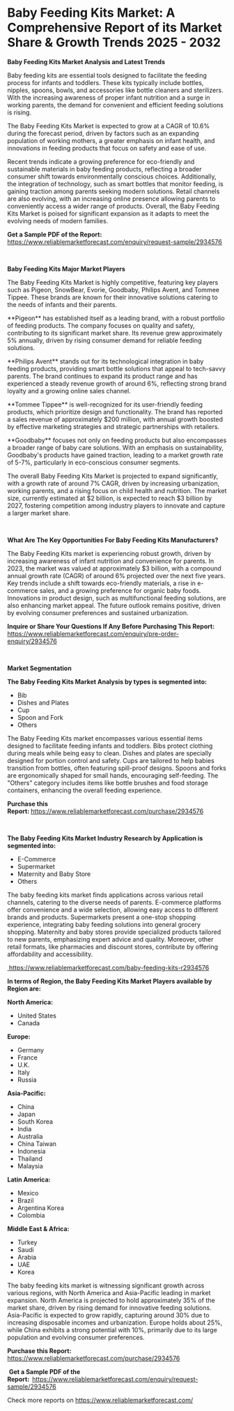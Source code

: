 <p><h1>Baby Feeding Kits Market: A Comprehensive Report of its Market Share & Growth Trends 2025 - 2032</h1></p><p><strong>Baby Feeding Kits Market Analysis and Latest Trends</strong></p>
<p><p>Baby feeding kits are essential tools designed to facilitate the feeding process for infants and toddlers. These kits typically include bottles, nipples, spoons, bowls, and accessories like bottle cleaners and sterilizers. With the increasing awareness of proper infant nutrition and a surge in working parents, the demand for convenient and efficient feeding solutions is rising.</p><p>The Baby Feeding Kits Market is expected to grow at a CAGR of 10.6% during the forecast period, driven by factors such as an expanding population of working mothers, a greater emphasis on infant health, and innovations in feeding products that focus on safety and ease of use. </p><p>Recent trends indicate a growing preference for eco-friendly and sustainable materials in baby feeding products, reflecting a broader consumer shift towards environmentally conscious choices. Additionally, the integration of technology, such as smart bottles that monitor feeding, is gaining traction among parents seeking modern solutions. Retail channels are also evolving, with an increasing online presence allowing parents to conveniently access a wider range of products. Overall, the Baby Feeding Kits Market is poised for significant expansion as it adapts to meet the evolving needs of modern families.</p></p>
<p><strong>Get a Sample PDF of the Report:&nbsp;</strong> <a href="https://www.reliablemarketforecast.com/enquiry/request-sample/2934576?utm_campaign=3123&utm_medium=2&utm_source=Github&utm_content=ia&utm_term=13032025&utm_id=baby-feeding-kits">https://www.reliablemarketforecast.com/enquiry/request-sample/2934576</a></p>
<p>&nbsp;</p>
<p><strong>Baby Feeding Kits Major Market Players</strong></p>
<p><p>The Baby Feeding Kits Market is highly competitive, featuring key players such as Pigeon, SnowBear, Evorie, Goodbaby, Philips Avent, and Tommee Tippee. These brands are known for their innovative solutions catering to the needs of infants and their parents.</p><p>**Pigeon** has established itself as a leading brand, with a robust portfolio of feeding products. The company focuses on quality and safety, contributing to its significant market share. Its revenue grew approximately 5% annually, driven by rising consumer demand for reliable feeding solutions. </p><p>**Philips Avent** stands out for its technological integration in baby feeding products, providing smart bottle solutions that appeal to tech-savvy parents. The brand continues to expand its product range and has experienced a steady revenue growth of around 6%, reflecting strong brand loyalty and a growing online sales channel.</p><p>**Tommee Tippee** is well-recognized for its user-friendly feeding products, which prioritize design and functionality. The brand has reported a sales revenue of approximately $200 million, with annual growth boosted by effective marketing strategies and strategic partnerships with retailers.</p><p>**Goodbaby** focuses not only on feeding products but also encompasses a broader range of baby care solutions. With an emphasis on sustainability, Goodbaby's products have gained traction, leading to a market growth rate of 5-7%, particularly in eco-conscious consumer segments.</p><p>The overall Baby Feeding Kits Market is projected to expand significantly, with a growth rate of around 7% CAGR, driven by increasing urbanization, working parents, and a rising focus on child health and nutrition. The market size, currently estimated at $2 billion, is expected to reach $3 billion by 2027, fostering competition among industry players to innovate and capture a larger market share.</p></p>
<p>&nbsp;</p>
<p><strong>What Are The Key Opportunities For Baby Feeding Kits Manufacturers?</strong></p>
<p><p>The Baby Feeding Kits market is experiencing robust growth, driven by increasing awareness of infant nutrition and convenience for parents. In 2023, the market was valued at approximately $3 billion, with a compound annual growth rate (CAGR) of around 6% projected over the next five years. Key trends include a shift towards eco-friendly materials, a rise in e-commerce sales, and a growing preference for organic baby foods. Innovations in product design, such as multifunctional feeding solutions, are also enhancing market appeal. The future outlook remains positive, driven by evolving consumer preferences and sustained urbanization.</p></p>
<p><strong>Inquire or Share Your Questions If Any Before Purchasing This Report:</strong> <a href="https://www.reliablemarketforecast.com/enquiry/pre-order-enquiry/2934576?utm_campaign=3123&utm_medium=2&utm_source=Github&utm_content=ia&utm_term=13032025&utm_id=baby-feeding-kits">https://www.reliablemarketforecast.com/enquiry/pre-order-enquiry/2934576</a></p>
<p>&nbsp;</p>
<p><strong>Market Segmentation</strong></p>
<p><strong>The Baby Feeding Kits Market Analysis by types is segmented into:</strong></p>
<p><ul><li>Bib</li><li>Dishes and Plates</li><li>Cup</li><li>Spoon and Fork</li><li>Others</li></ul></p>
<p><p>The Baby Feeding Kits market encompasses various essential items designed to facilitate feeding infants and toddlers. Bibs protect clothing during meals while being easy to clean. Dishes and plates are specially designed for portion control and safety. Cups are tailored to help babies transition from bottles, often featuring spill-proof designs. Spoons and forks are ergonomically shaped for small hands, encouraging self-feeding. The "Others" category includes items like bottle brushes and food storage containers, enhancing the overall feeding experience.</p></p>
<p><strong>Purchase this Report:&nbsp;</strong><a href="https://www.reliablemarketforecast.com/purchase/2934576?utm_campaign=3123&utm_medium=2&utm_source=Github&utm_content=ia&utm_term=13032025&utm_id=baby-feeding-kits">https://www.reliablemarketforecast.com/purchase/2934576</a></p>
<p>&nbsp;</p>
<p><strong>The Baby Feeding Kits Market Industry Research by Application is segmented into:</strong></p>
<p><ul><li>E-Commerce</li><li>Supermarket</li><li>Maternity and Baby Store</li><li>Others</li></ul></p>
<p><p>The baby feeding kits market finds applications across various retail channels, catering to the diverse needs of parents. E-commerce platforms offer convenience and a wide selection, allowing easy access to different brands and products. Supermarkets present a one-stop shopping experience, integrating baby feeding solutions into general grocery shopping. Maternity and baby stores provide specialized products tailored to new parents, emphasizing expert advice and quality. Moreover, other retail formats, like pharmacies and discount stores, contribute by offering affordability and accessibility.</p></p>
<p><a href="https://www.reliablemarketforecast.com/baby-feeding-kits-r2934576?utm_campaign=3123&utm_medium=2&utm_source=Github&utm_content=ia&utm_term=13032025&utm_id=baby-feeding-kits">&nbsp;https://www.reliablemarketforecast.com/baby-feeding-kits-r2934576</a></p>
<p><strong>In terms of Region, the Baby Feeding Kits Market Players available by Region are:</strong></p>
<p>
    <p> <strong> North America: </strong>
        <ul>
            <li>United States</li>
            <li>Canada</li>
        </ul>
        </p> 
    <p> <strong> Europe: </strong>
        <ul>
            <li>Germany</li>
            <li>France</li>
            <li>U.K.</li>
            <li>Italy</li>
            <li>Russia</li>
        </ul>
        </p> 
    <p> <strong> Asia-Pacific: </strong>
        <ul>
            <li>China</li>
            <li>Japan</li>
            <li>South Korea</li>
            <li>India</li>
            <li>Australia</li>
            <li>China Taiwan</li>
            <li>Indonesia</li>
            <li>Thailand</li>
            <li>Malaysia</li>
        </ul>
        </p> 
    <p> <strong> Latin America: </strong>
        <ul>
            <li>Mexico</li>
            <li>Brazil</li>
            <li>Argentina Korea</li>
            <li>Colombia</li>
        </ul>
        </p> 
    <p> <strong> Middle East & Africa: </strong>
        <ul>
            <li>Turkey</li>
            <li>Saudi</li>
            <li>Arabia</li>
            <li>UAE</li>
            <li>Korea</li>
        </ul>
    </p>
    </p>
<p><p>The baby feeding kits market is witnessing significant growth across various regions, with North America and Asia-Pacific leading in market expansion. North America is projected to hold approximately 35% of the market share, driven by rising demand for innovative feeding solutions. Asia-Pacific is expected to grow rapidly, capturing around 30% due to increasing disposable incomes and urbanization. Europe holds about 25%, while China exhibits a strong potential with 10%, primarily due to its large population and evolving consumer preferences.</p></p>
<p><strong>Purchase this Report: </strong><a href="https://www.reliablemarketforecast.com/purchase/2934576?utm_campaign=3123&utm_medium=2&utm_source=Github&utm_content=ia&utm_term=13032025&utm_id=baby-feeding-kits">https://www.reliablemarketforecast.com/purchase/2934576</a></p>
<p>&nbsp;<strong>Get a Sample PDF of the Report:&nbsp;&nbsp;</strong><a href="https://www.reliablemarketforecast.com/enquiry/request-sample/2934576?utm_campaign=3123&utm_medium=2&utm_source=Github&utm_content=ia&utm_term=13032025&utm_id=baby-feeding-kits">https://www.reliablemarketforecast.com/enquiry/request-sample/2934576</a></p>
<p><strong></strong></p>
<p>Check more reports on <a href="https://www.reliablemarketforecast.com/?utm_campaign=3123&utm_medium=2&utm_source=Github&utm_content=ia&utm_term=13032025&utm_id=baby-feeding-kits">https://www.reliablemarketforecast.com/</a></p>